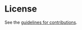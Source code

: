 # License

See the
[guidelines for contributions](https://github.com/mcr/ipsecme-ikev2-sa-ts-payloads/blob/master/CONTRIBUTING.md).
